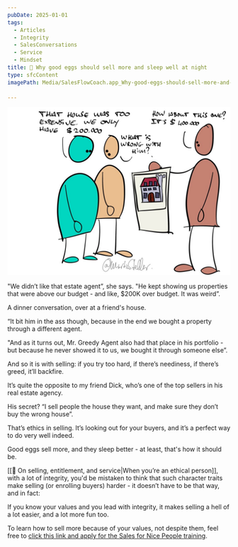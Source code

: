 ```yaml
---
pubDate: 2025-01-01
tags:
  - Articles
  - Integrity
  - SalesConversations
  - Service
  - Mindset
title: 📄 Why good eggs should sell more and sleep well at night
type: sfcContent
imagePath: Media/SalesFlowCoach.app_Why-good-eggs-should-sell-more-and-sleep-at-night_MartinStellar.jpg

---
```


![](Media/SalesFlowCoach.app_Why-good-eggs-should-sell-more-and-sleep-at-night_MartinStellar.jpg)

"We didn’t like that estate agent”, she says. "He kept showing us properties that were above our budget - and like, $200K over budget. It was weird”.

A dinner conversation, over at a friend's house.

“It bit him in the ass though, because in the end we bought a property through a different agent.

"And as it turns out, Mr. Greedy Agent also had that place in his portfolio - but because he never showed it to us, we bought it through someone else”.

And so it is with selling: if you try too hard, if there’s neediness, if there’s greed, it’ll backfire.

It’s quite the opposite to my friend Dick, who’s one of the top sellers in his real estate agency.

His secret? “I sell people the house they want, and make sure they don’t buy the wrong house”.

That’s ethics in selling. It’s looking out for your buyers, and it’s a perfect way to do very well indeed.

Good eggs sell more, and they sleep better - at least, that's how it should be.

[[📄 On selling, entitlement, and service|When you’re an ethical person]], with a lot of integrity, you'd be mistaken to think that such character traits make selling (or enrolling buyers) harder - it doesn’t have to be that way, and in fact:

If you know your values and you lead with integrity, it makes selling a hell of a lot easier, and a lot more fun too.

To learn how to sell more because of your values, not despite them, feel free to [click this link and apply for the Sales for Nice People training](https://martinstellar.com/sales-for-nice-people-info/).